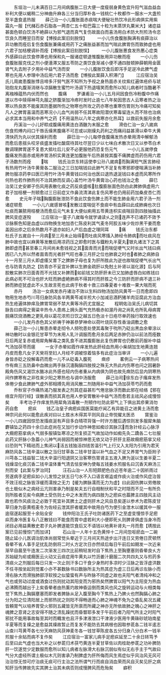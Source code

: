 <!-- { "loadSidebar": true } -->
　　东垣治一儿未满百日二月间病腹胀二日大便一度瘦弱身黄色宜升阳气滋血益血补利大便以蝎稍二分神曲升麻各三分当归厚朴各一钱桃仁十枚都作一服水一大盏煎至半盏食逺热服
　　薛己治一小儿腹胀面赤痰喘大便秘壮热饮冷此形病俱实用紫霜丸一服【代赭石赤石脂各一两杏仁五十粒巴霜三十粒为末蒸饼丸粟米大】诸症益甚面色顿白饮汤不絶薛以为邪气退而真气复伤故面白而喜汤用白术防大剂煎汤令恣饮良久而睡翌日而安【博按此案旧刻脱悮】
　　一小儿伤食腹胀胸满有痰薛治以异功散而痊后复伤食腹胀兼痛或用药下之痛胀益甚而加气喘此脾胃伤而致肺虚也用六君子加桔梗调补而痊【博按此案旧刻脱悮】
　　一小儿腹胀悪食发热悪心症类外感薛曰此饮食停滞也用保和丸一服诸症顿退惟腹胀用异功散而痊
　　一小儿伤食腹胀服克伐之剂小便濇滞又服五苓防之类饮食渐减小便不通四肢顿肿薛朝用金匮肾气丸去附子夕用补中益气汤而安
　　一小儿腹胀饮食后即泻手足逆冷此脾气虚寒也先用人参理中汤后用六君子汤而愈【博按此案薛入积滞门】
　　江应宿治吴氏儿周嵗患腹胀悸且啼多汗努气医不知所为予视之身热面赤关纹紫红遍体疮疥与琥珀抱龙丸腹渐消继与凉膈散生蜜竹叶汤调下热退嘻笑而愈所以知儿病者时当酷暑不离襁褓蕴热内伏而然也
　　腹痛
　　罗谦甫治一小儿五月间因食伤冷粉腹中作痛遂以市中赎得神芎丸服之脐腹渐加冷疼时发时止逾七八年矣因思古人云寒者热之治寒以热良医不能废其防墨据所伤之物寒也所攻之药亦寒也重寒伤胃则为冷痛可知矣凡人之脾胃喜温而恶寒况小儿血气尚弱不任其寒故阳潜伏寒毒留连乆而不除也治病必求其本当用和中养气之药【不用温热以八年之病寒亦化热耳】以救前失服月余愈
　　丹溪治一小儿好粽成腹痛用黄连白酒麯为末服之愈
　　滑伯仁治一女八嵗病伤食煎煿内闷口干唇舌燥黑腹痛不可忍或以刚燥丸药利之而痛闷益甚滑以牵牛大黄清快药为丸以伏其燥利而愈
　　薛巳治一小儿每停食腹痛发热赤晕用清中解郁汤而愈后患揺头咬牙痰盛发搐吐酸腐待其吐尽翌日少以七味白术散次日又以参苓白术散调理脾胃遂不复患大抵吐后儿安不必更服他药恐复伤元气
　　一小儿五嵗停食腹痛发热面赤或用养胃汤枳实黄连更加腹胀午后热甚按其腹不痛脾虚而药伤用六君子汤数剂而痊
　　喘
　　钱氏治京东转运使李公孙八嵗病而胸满短气医言肺经有热用竹叶汤牛黄膏各二服治之三日加喘钱曰此肺气不足复有寒邪即便喘满当补肺脾勿服凉药李曰医已用竹叶汤牛黄膏钱曰何治也医曰退热退涎钱曰本虚而风寒所作何热也若作肺热何不治其肺而反调心盖竹叶汤牛黄膏治心药也钱治之愈
　　薛巳治吴江史安卿子伤风用表散化痰之药反痰盛咳肚腹膨胀面色防白此脾肺俱虚用六君子加桔梗一剂顿愈过三日前症又作鼻流清涕此复伤风寒也仍用前药加桑皮杏仁而愈
　　史元年子喘胸腹膨胀泄防不食此饮食伤脾土而不能生肺金用六君子汤一剂诸症顿愈
　　一小儿六嵗感冒咳发散过度喘促不食痰中有血薛曰此成肺痈也次日吐痰而兼脓用桔梗汤而愈后元气未复大便似痢用五苓黄连枳实痰喘目剳四肢抽搐此脾风变症遂殁
　　江应宿治一童子八嵗每令就学诵读乆之则连声不已诸药不效予诊脉察色知是血虚以四物换生地加杏仁陈皮利其气麦冬阿胶五味少佐炒黑干姜而愈盖因出疹之后余热数月不退亦如妇人产后血虚之理同耳
　　痛
　　钱氏治东都杜氏子五嵗自十一月病至三月未止始得而吐痰风寒搐入肺经令肺病而吐痰风在肺中故也宜以麻黄等发散后用凉药压之即愈时医与鐡粉丸半夏丸银丸诸法下之其肺即虚而甚至春三月间尚未愈钱视之其面青而光而喘促哽气又时长出气钱曰病困已八九所以然者面青而光者肝气旺也春三月肝之位也肺衰之时也者肺之病肺自十一月至三月乆即虚痿又曽下之脾肺子母也复为肝所胜此为逆也故喘促哽气长出气也与防青丸防之【防青亦不妥宜补脾以生肺金疏肝以免尅土补肾以滋化源】后与阿胶散实肺次日面青而不光钱又补脾而如前钱又防肝肝未已又加肺虚唇白如练钱曰此病必死不可治也肝大旺而肺虚絶肺病不得其时而肝胜之今三防肝而肝病不退三补肺而肺症犹虚此不乆生故言死也此病于秋者十救三四春夏者十难救一果大喘而死
　　赤丹
　　汤治一女病发赤丹诸治不效以生料四物汤加防风黄芩一日而愈即四物用生地赤芍川芎归身防风各半两黄芩减半煎大小加减忌酒麫猪羊肉豆腐此方治血热生疮遍体肿痒及脾胃常弱不禁大黄等冷药尤宜服之
　　程眀佑治吴氏儿病切其脉告曰病得之膏粱辛热令人患疡上拥头面气充热极赤如渥丹询之尚乳也所乳母病胃脘痛饮烧酒教之更乳母以葛花浓煎日饮之越五日色淡十日疮尽单药独行取效速也
　　一小儿发丹赤色其父祈祷于神甚恭梦神命以荷叶烧灰存性香油调敷之愈
　　薛己治一小儿臀患赤晕走彻令人频吮患处使其毒聚于吮所乃砭出黒血余晕涂以神功散时以金银花甘草节为末用人乳汁调服而愈月余后两足赤肿仍治以前法而痊数日后两足复赤或用犀角解毒之类乳食不进其腹膨胀此复伤脾胃也仍敷前药服补中益气汤加茯苓而瘥
　　一女子赤晕如霞作痒发热此肝经血热用小柴胡加生地黄连翘丹皮而愈凡女子天癸将至妇人月经不调被惊着恼多有此症治当审详
　　一小儿遍身皆赤砭之投解毒药而愈一儿不从砭毒入腹死
　　癍疹
　　畧例云一子病寒热间作有癍三五防鼻中血微出两手脉沉濇胸膈四肢按之殊无大热此内伤寒也问之因暑卧殿角伤风又渴饮水酪冰此外感也轻内伤者重从内病俱为阴也故先癍防后显内阴寒热间作脾寒有之非徃来少阳之寒热也与调中汤服愈
　　薛己治司徐东白子瘙痒发热体倦少食此脾肺气虚外邪相搏先用消风散二剂随用补中益气汤加茯苓芍药而愈
　　乔秋官子作痛热渴乃服发表之剂其症益甚形气倦怠脉浮而数此邪在经络【邪在络宜升阳行经】误散表而损其真也用人参安胃散补中益气汤而愈若主祛风必成慢惊矣
　　丰考功子作痒发热用犀角消毒散一剂顿作吐防此邪气上下俱出其疹果消勿药自愈
　　瘛疭
　　钱乙治皇子病瘛疭国医莫能疗闻乙有异能召之进黄土汤而愈神宗问此何以能愈此疾对曰以土胜水木得其平则风自止帝悦擢太医丞
　　寳鉴治一小儿四嵗因惊恐发搐痰涎有声目多白晴项背强一时许方醒后遇惊则发多服犀朱脑麝镇坠之药四十余日此症尚在又加行步动作神思如痴诊其脉沉而急针经云心脉浮大癎瘛筋挛病乆气弱多服镇坠寒凉之剂复损正气故加动作如痴先灸二蹻各二七壮服此药又肝脉小急葢小儿神气尚弱因而被惊神思无依又动于肝肝主筋故癎瘛筋挛又经曰恐则气下精祛而上焦闭以活五钱独活四钱苦温引气上行又入太阳为引用为君天麻防风各二钱辛温以散之当归甘草各二钱辛甘温以补气血之不足又养胃气为臣附子川芎各二钱益智二钱大辛温行阳退阴又治客寒伤胃肾主五液入脾为涎以生姜半夏二钱燥湿化痰沉香二钱辛温体重气清去怯安神为使每五钱姜水煎服名曰沉香天麻汤三剂而安【此案与罗治同】
　　汪石山治一人形短颇肥色白近苍年逾二十因祈雨过劳遂病手足瘛疭如小儿发惊之状五日勺水不入口语言艰澁或作痰火治或作风症治皆不效汪视之脉皆浮缓而濡按之无力【缓为脾脉濡而无力为虚】曰此因伤脾以劳倦故也土极似木之病经云亢则害承乃制是矣夫五行自相制伏和平之时隠而不见一有所负则所胜者见矣今病脾土受伤则土中之木发而为病四肢为之瘛疭也葢脾主四肢风主动故也若作风痰治之必致于死宜补其脾土之虚则肝木之风自息矣遂以参术为君陈皮甘草归身为臣黄栢麦冬为佐经云泄其肝者缓其中故用白芍为使引金泄木以缓其中一服逾宿遂起服至十余贴全安
　　钱仲阳治王氏子吐防诸医药下之至虚变慢惊手足瘛疭而身冷医复与八正散钱曰不能食而胃中虚若利大小便即死乆则脾肾俱虚当身冷而闭目必用益黄散史君子丸补脾遂能饮食后又不语钱以地黄补肾丸一月而愈【琇按此案已见前慢惊门而加详】
　　石山治一人年十五色黄悴十二月间忽呕瘀血一二碗随止延小儿医调治肌体尚弱常觉头晕近于三月间天热途步出汗连日又劳倦日昃顿然昏晕不省人事手足扰乱防倒将二时乆方定次日亦然续后每日午前后如期发一次近来渐早自晨至午连发二次渐发三四次比前稍轻发时自下焦热上至胸壅塞则昏晕良乆方苏始疑为疟或癎医云火动又云痰症用牛黄丸以竹沥姜汁磨服二次共四丸又与煎药多清痰火之剂服后每日只发一次止则汗多口干食少身热时多凉时少汪脉之皆浮虚洪数不任寻按坐起则觉畧小亦不甚数脉书曰数脉所主为热其症为虚三日后再诊左脉小而滑右脉大而滑独肺部浮软按之似蛰蛰有声与昨脉不同虚之故也夫阳气者清纯冲和之气也或劳动过度或酒食过伤则扰动其阳变而为邪热矣然脾胃以阳气为主阳变为热血必沸腾而越出于上矣昏晕者由热薰灼故神昏运倒而类风也风之旋转运动与火相类每觉下焦热上胸膈壅塞而即发者脾脉从足入腹至胸今下焦热上乃脾火也然胸膈心肺之分为阳之位清阳居上而邪热扰之则阳不得畅逹而心肺之神魂不免为之昏乱矣况五藏皆頼胃气以培养胃受火邪则五藏皆无所禀而所藏之神亦无所依故肺之魄心之神肝之魂脾之意肾之志安得不随之溃乱躁扰而昏瞀耶多发于午前后者乃阳气所主之时阳气邪扰不能用事故每至其时而輙发也且汗多津液泄口干津液少医用牛黄硃砂琥珀南星半夏等而复燥之是愈益其燥故暂止而复发不能防去其病根也因取参茋各二钱半逺志山查川芎黄芩各七分天麻防风茯神麦冬各一钱甘草陈皮各五分归身八分白术一钱半煎服十余贴而病不复作矣
　　江应宿治一富家儿病手足瘛疭延至二十余日转笃予后至曰此气虚也当大补之以参茋归术茯芍黄连半夏甘草佐以肉桂助参茋之功补脾防肝一饮遂觉少定数服而愈所以知儿病者左脉滑大右脉沉弱似有似无右手主于气故曰气分大虚经所谓土极似木亢则害承乃制脾虚为肝所侮而风生焉症似乎风治风无风可治治惊无惊可疗治痰无痰可行主治之法所谓气行而痰自消血荣而风自灭矣见肝之病知肝当传脾故先实其脾土治其未病否则成慢脾风而危殆矣
　　癖积
